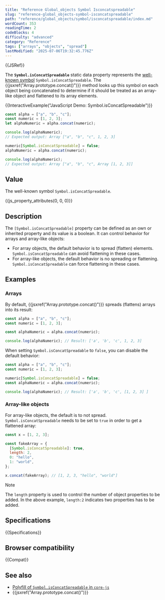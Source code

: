 ```yaml
---
title: "Reference Global_objects Symbol Isconcatspreadable"
slug: "reference-global_objects-symbol-isconcatspreadable"
path: "reference/global_objects/symbol/isconcatspreadable/index.md"
wordCount: 353
readingTime: 2
codeBlocks: 4
difficulty: "advanced"
category: "Reference"
tags: ["arrays", "objects", "spread"]
lastModified: "2025-07-06T19:32:45.776Z"
---
```



{{JSRef}}

The **`Symbol.isConcatSpreadable`** static data property represents the [well-known symbol](/en-US/docs/Web/JavaScript/Reference/Global_Objects/Symbol#well-known_symbols) `Symbol.isConcatSpreadable`. The {{jsxref("Array.prototype.concat()")}} method looks up this symbol on each object being concatenated to determine if it should be treated as an array-like object and flattened to its array elements.

{{InteractiveExample("JavaScript Demo: Symbol.isConcatSpreadable")}}

```js interactive-example
const alpha = ["a", "b", "c"];
const numeric = [1, 2, 3];
let alphaNumeric = alpha.concat(numeric);

console.log(alphaNumeric);
// Expected output: Array ["a", "b", "c", 1, 2, 3]

numeric[Symbol.isConcatSpreadable] = false;
alphaNumeric = alpha.concat(numeric);

console.log(alphaNumeric);
// Expected output: Array ["a", "b", "c", Array [1, 2, 3]]
```

## Value

The well-known symbol `Symbol.isConcatSpreadable`.

{{js_property_attributes(0, 0, 0)}}

## Description

The `[Symbol.isConcatSpreadable]` property can be defined as an own or inherited property and its value is a boolean. It can control behavior for arrays and array-like objects:

- For array objects, the default behavior is to spread (flatten) elements. `Symbol.isConcatSpreadable` can avoid flattening in these cases.
- For array-like objects, the default behavior is no spreading or flattening. `Symbol.isConcatSpreadable` can force flattening in these cases.

## Examples

### Arrays

By default, {{jsxref("Array.prototype.concat()")}} spreads (flattens) arrays into its result:

```js
const alpha = ["a", "b", "c"];
const numeric = [1, 2, 3];

const alphaNumeric = alpha.concat(numeric);

console.log(alphaNumeric); // Result: ['a', 'b', 'c', 1, 2, 3]
```

When setting `Symbol.isConcatSpreadable` to `false`, you can disable the default behavior:

```js
const alpha = ["a", "b", "c"];
const numeric = [1, 2, 3];

numeric[Symbol.isConcatSpreadable] = false;
const alphaNumeric = alpha.concat(numeric);

console.log(alphaNumeric); // Result: ['a', 'b', 'c', [1, 2, 3] ]
```

### Array-like objects

For array-like objects, the default is to not spread. `Symbol.isConcatSpreadable` needs to be set to `true` in order to get a flattened array:

```js
const x = [1, 2, 3];

const fakeArray = {
  [Symbol.isConcatSpreadable]: true,
  length: 2,
  0: "hello",
  1: "world",
};

x.concat(fakeArray); // [1, 2, 3, "hello", "world"]
```

> [!NOTE]
> The `length` property is used to control the number of object properties to be added. In the above example, `length:2` indicates two properties has to be added.

## Specifications

{{Specifications}}

## Browser compatibility

{{Compat}}

## See also

- [Polyfill of `Symbol.isConcatSpreadable` in `core-js`](https://github.com/zloirock/core-js#ecmascript-symbol)
- {{jsxref("Array.prototype.concat()")}}
